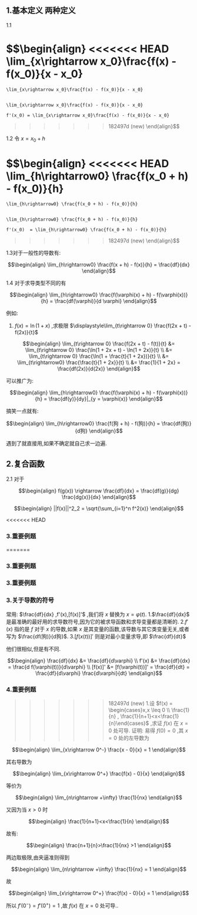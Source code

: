 ## 1.基本定义 两种定义
1.1

$$\begin{align}
<<<<<<< HEAD
    \lim_{x\rightarrow x_0}\frac{f(x) - f(x_0)}{x - x_0}
=======

    \lim_{x\rightarrow x_0}\frac{f(x) - f(x_0)}{x - x_0}


    \lim_{x\rightarrow x_0}\frac{f(x) - f(x_0)}{x - x_0}

    f'(x_0) = \lim_{x\rightarrow x_0}\frac{f(x) - f(x_0)}{x - x_0}


>>>>>>> 182497d (new)
\end{align}$$

1.2 令 $x = x_0 + h$

$$\begin{align}
<<<<<<< HEAD
    \lim_{h\rightarrow0} \frac{f(x_0 + h) - f(x_0)}{h}
=======

    \lim_{h\rightarrow0} \frac{f(x_0 + h) - f(x_0)}{h}


    \lim_{h\rightarrow0} \frac{f(x_0 + h) - f(x_0)}{h}

    f'(x_0)  = \lim_{h\rightarrow0} \frac{f(x_0 + h) - f(x_0)}{h}


>>>>>>> 182497d (new)
\end{align}$$

1.3对于一般性的导数有:

$$\begin{align}
    \lim_{h\rightarrow0} \frac{f(x + h) - f(x)}{h} = \frac{df}{dx}
\end{align}$$

1.4 对于求导类型不同的有

$$\begin{align}
    \lim_{h\rightarrow0} \frac{f(\varphi(x) + h) - f(\varphi(x))}{h} = \frac{df(\varphi)}{d \varphi}
\end{align}$$


例如:
1. $f(x) = \ln(1 + x)$ ,求极限 $\displaystyle\lim_{t\rightarrow 0} \frac{f(2x + t) - f(2x)}{t}$

$$\begin{align}
    \lim_{t\rightarrow 0} \frac{f(2x + t) - f(t)}{t} &= \lim_{t\rightarrow 0} \frac{\ln(1 + 2x + t) - \ln(1 + 2x)}{t} \\
    &= \lim_{t\rightarrow 0} \frac{\ln(1 + \frac{t}{1 + 2x})}{t} \\
    &= \lim_{t\rightarrow0} \frac{\frac{t}{1 + 2x}}{t} \\
    &= \frac{1}{1 + 2x} = \frac{df(2x)}{d(2x)}
\end{align}$$ 

可以推广为:

$$\begin{align}
    \lim_{h\rightarrow0} \frac{f(\varphi(x) + h) - f(\varphi(x))}{h} = \frac{df(y)}{dy}|_{y = \varphi(x)}
\end{align}$$

搞笑一点就有:

$$\begin{align}
    \lim_{h\rightarrow0} \frac{f(狗 + h) - f(狗)}{h} = \frac{df(狗)}{d狗}
\end{align}$$

遇到了就直接用,如果不确定就自己求一边遍. 

## 2.复合函数
2.1 对于

$$\begin{align}
    f(g(x)) \rightarrow \frac{df}{dx} = \frac{df(g)}{dg} \frac{dg(x)}{dx}
\end{align}$$





$$\begin{align}
    ||f(x)||^2_2 = \sqrt{\sum_{i=1}^n f^2(x)}
\end{align}$$


<<<<<<< HEAD
### 3.重要例题
=======

### 3.重要例题



### 3.重要例题

### 3.关于导数的符号
常用: $\frac{df}{dx} ,f'(x),[f(x)]'$ ,我们将 $x$ 替换为 $x = \varphi(t)$.
1.$\frac{df}{dx}$ 是最准确的最好用的求导数符号,因为它的被求导函数和求导变量都是清晰的.
2.$f'(x)$ 指的是 $f$ 对于 $x$ 的导数,如果 $x$ 是其变量的函数,该导数与其它类变量无关,或者写为 $\frac{df(狗)}{d狗}$.
3.$[f(x(t))]'$ 则是对最小变量求导,即 $\frac{df}{dt}$

他们很相似,但是有不同.


$$\begin{align}
    \frac{df}{dx} &= \frac{df}{d\varphi} \\
    f'(x) &= \frac{df}{dx} = \frac{d f(\varphi(t))}{d\varphi} \\
    [f(x)]' &= [f(\varphi(t))]'  = \frac{df}{dt} = \frac{df}{d\varphi} \frac{d\varphi}{dt} 
\end{align}$$

### 4.重要例题


>>>>>>> 182497d (new)
1.设 $f(x)  = \begin{cases}x,x \leq 0 \\ \frac{1}{n} , \frac{1}{n+1}<x<\frac{1}{n}\end{cases}$ ,求证 $f(x)$ 在 $x = 0$ 处可导.
证明:
易得 $f(0) = 0$ ,其 $x = 0$ 处的左导数为

$$\begin{align}
    \lim_{x\rightarrow 0^-} \frac{x - 0}{x} = 1
\end{align}$$

其右导数为

$$\begin{align}
    \lim_{x\rightarrow 0^+} \frac{f(x) - 0}{x}
\end{align}$$

等价为

$$\begin{align}
    \lim_{n\rightarrow +\infty} \frac{1}{nx} 
\end{align}$$

又因为当 $x>0$ 时

$$\begin{align}
    \frac{1}{n+1}<x<\frac{1}{n}
\end{align}$$

故有:

$$\begin{align}
    \frac{n+1}{n}>\frac{1}{nx} >1
\end{align}$$

两边取极限,由夹逼准则得到

$$\begin{align}
    \lim_{n\rightarrow +\infty} \frac{1}{nx}  = 1
\end{align}$$

故

$$\begin{align}
    \lim_{x\rightarrow 0^+} \frac{f(x) - 0}{x} = 1
\end{align}$$

所以 $f'(0^-) = f'(0^+) = 1$ ,故 $f(x)$ 在 $x = 0$ 处可导.. 